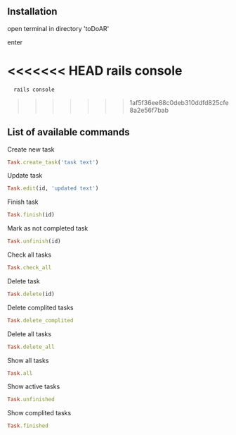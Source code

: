 ## Installation 

open terminal in directory 'toDoAR' 

enter 

<<<<<<< HEAD
    rails console 
=======
      rails console 

>>>>>>> 1af5f36ee88c0deb310ddfd825cfe8a2e56f7bab

## List of available commands 

Create new task 
```ruby 
Task.create_task('task text') 
``` 

Update task 
```ruby 
Task.edit(id, 'updated text') 
``` 

Finish task
```ruby 
Task.finish(id) 
``` 
Mark as not completed task
```ruby 
Task.unfinish(id) 
``` 

Check all tasks 
```ruby 
Task.check_all 
``` 

Delete task 
```ruby 
Task.delete(id) 
``` 

Delete complited tasks 
```ruby 
Task.delete_complited 
``` 

Delete all tasks 
```ruby 
Task.delete_all 
``` 

Show all tasks 
```ruby 
Task.all
``` 

Show active tasks 
```ruby 
Task.unfinished 
``` 

Show complited tasks 
```ruby 
Task.finished 
```
